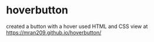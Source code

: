 # hoverbutton

created a button with a hover
used HTML and CSS
view at https://mran209.github.io/hoverbutton/
